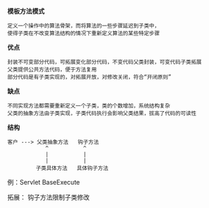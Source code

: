 **模板方法模式**
       
    定义一个操作中的算法骨架，而将算法的一些步骤延迟到子类中，
    使得子类在不改变算法结构的情况下重新定义算法的某些特定步骤
    
**优点**
   
    封装不可变部分代码，可拓展变化部分代码，不变代码父类封装，可变代码子类拓展
    父类提供公共方法代码，便于方法复用
    部分代码是有子类实现的，对拓展开放，对修改关闭，符合“开闭原则” 
   
**缺点**

    不同实现方法都需要重新定义一个子类，类的个数增加，系统结构复杂
    父类的抽象方法由子类实现，子类代码执行会影响父类结果，拔高了代码的可读性
    
**结构**
    
    客户 ---> 父类抽象方法   钩子方法
                ^           ^
                |           |
                |           |
             子类具体方法   具体钩子方法
            
例：Servlet   BaseExecute


拓展： 钩子方法限制子类修改
    